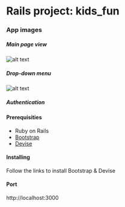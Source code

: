# Rails project: kids_fun

### App images
##### Main page view
![alt text](https://cloud.githubusercontent.com/assets/14773835/18457619/57d67cb2-7928-11e6-9c21-0c22e8c1f414.png)
##### Drop-down menu 
![alt text](https://cloud.githubusercontent.com/assets/14773835/18457738/1946e242-7929-11e6-8fc8-ce6909f66daf.png)
##### Authentication


#### Prerequisities

* Ruby on Rails
* [Bootstrap](http://getbootstrap.com)
* [Devise](https://github.com/plataformatec/devise)

#### Installing

Follow the links to install Bootstrap & Devise

#### Port

http://localhost:3000
